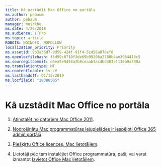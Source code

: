 ```yaml
---
title: Kā uzstādīt Mac Office no portāla
ms.author: pebaum
author: pebaum
manager: mnirkhe
ms.date: 4/26/2018
ms.audience: ITPro
ms.topic: article
ROBOTS: NOINDEX, NOFOLLOW
localization_priority: Priority
ms.assetid: 9b3a36d7-9d59-424f-91f4-5cd58a878ef8
ms.openlocfilehash: f5d99c0710f3de69b99206a2780b4ae3064418c5
ms.sourcegitcommit: d6ea5e9458a2b8ceaab3ac4bd483e1130b9a398a
ms.translationtype: MT
ms.contentlocale: lv-LV
ms.lasthandoff: 01/15/2019
ms.locfileid: "28300505"
---
```

# <a name="how-to-install-mac-office-from-the-portal"></a>Kā uzstādīt Mac Office no portāla

1. [Atinstalēt no datoriem Mac Office 2011](https://support.office.com/article/4bfcd230-0ea1-4656-bf30-dbfa44d358fa).
    
2. [Nodrošinātu Mac programmatūras lejupielādes ir iespējoti Office 365 admin portālā](https://support.office.com/article/c13051e6-f75c-4737-bc0d-7685dcedf360).
    
3. [Piešķirtu Office licences, Mac lietotājiem](https://support.office.com/article/997596B5-4173-4627-B915-36ABAC6786DC).
    
4. Lietotāji pēc tam instalējiet Office programmatūra, paši, vai varat izmantot [Izvietot Office Mac lietotājiem](https://docs.microsoft.com/en-us/DeployOffice/mac/deployment-guide-for-office-for-mac).
    

